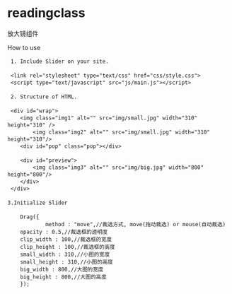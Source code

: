 # readingclass
放大镜组件

How to use

     1. Include Slider on your site.

     <link rel="stylesheet" type="text/css" href="css/style.css">
     <script type="text/javascript" src="js/main.js"></script>

     2. Structure of HTML.

     <div id="wrap">
	    <img class="img1" alt="" src="img/small.jpg" width="310" height="310" />
            <img class="img2" alt="" src="img/small.jpg" width="310" height="310"/>
	    <div id="pop" class="pop"></div>

	    <div id="preview">
		    <img class="img3" alt="" src="img/big.jpg" width="800" height="800"/>
	    </div>
     </div>

    3.Initialize Slider

        Drag({
                method : "move",//裁选方式, move(拖动裁选) or mouse(自动裁选)
		opacity : 0.5,//裁选框的透明度
		clip_width : 100,//裁选框的宽度
		clip_height : 100,//裁选框的高度
		small_width : 310,//小图的宽度
		small_height : 310,//小图的高度
		big_width : 800,//大图的宽度
		big_height : 800,//大图的高度
        });

